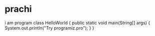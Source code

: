 # prachi
i am program
class HelloWorld {
    public static void main(String[] args) {
        System.out.println("Try programiz.pro");
    }
}
